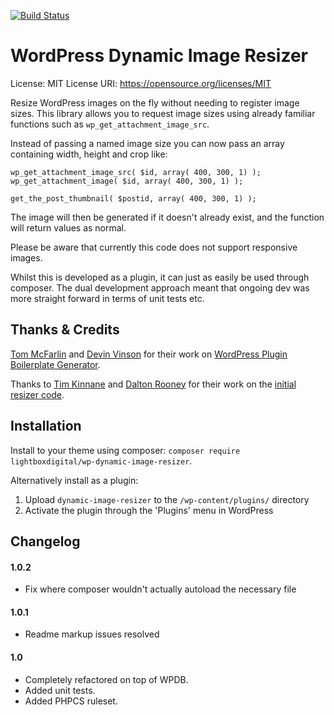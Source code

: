 [![Build Status](https://travis-ci.org/LightboxDigital/wp-dynamic-image-resizer.svg?branch=master)](https://travis-ci.org/LightboxDigital/wp-dynamic-image-resizer)

# WordPress Dynamic Image Resizer

License: MIT
License URI: https://opensource.org/licenses/MIT

Resize WordPress images on the fly without needing to register image sizes. This
library allows you to request image sizes using already familiar functions such as `wp_get_attachment_image_src`.

Instead of passing a named image size you can now pass an array containing width, height and crop like:

```
wp_get_attachment_image_src( $id, array( 400, 300, 1) );
wp_get_attachment_image( $id, array( 400, 300, 1) );

get_the_post_thumbnail( $postid, array( 400, 300, 1) );
```

The image will then be generated if it doesn't already exist, and the function will
return values as normal.

Please be aware that currently this code does not support responsive images.

Whilst this is developed as a plugin, it can just as easily be used through composer. The dual
development approach meant that ongoing dev was more straight forward in terms of unit tests etc.

## Thanks & Credits

[Tom McFarlin](https://twitter.com/tommcfarlin)
and [Devin Vinson](https://twitter.com/devinvinson) for
their work on [WordPress Plugin Boilerplate Generator](http://wppb.me/).

Thanks to [Tim Kinnane](https://twitter.com/timkinnane) and [Dalton Rooney](https://twitter.com/dalton)
for their work on the [initial resizer code](https://gist.github.com/timkinnane/e82eb87d9cc489620b80).

## Installation

Install to your theme using composer: `composer require lightboxdigital/wp-dynamic-image-resizer`.

Alternatively install as a plugin:
1. Upload `dynamic-image-resizer` to the `/wp-content/plugins/` directory
2. Activate the plugin through the 'Plugins' menu in WordPress

## Changelog

#### 1.0.2
* Fix where composer wouldn't actually autoload the necessary file

#### 1.0.1
* Readme markup issues resolved

#### 1.0
* Completely refactored on top of WPDB.
* Added unit tests.
* Added PHPCS ruleset.
